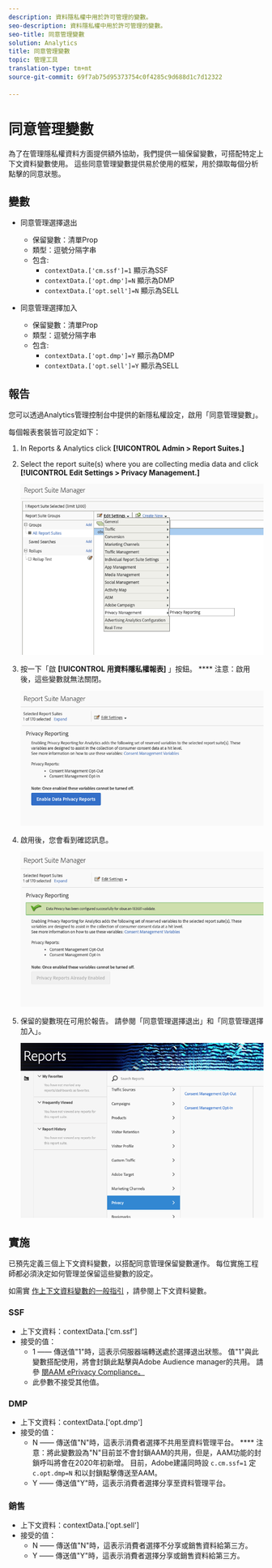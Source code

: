 ```yaml
---
description: 資料隱私權中用於許可管理的變數。
seo-description: 資料隱私權中用於許可管理的變數。
seo-title: 同意管理變數
solution: Analytics
title: 同意管理變數
topic: 管理工具
translation-type: tm+mt
source-git-commit: 69f7ab75d95373754c0f4285c9d688d1c7d12322

---
```



# 同意管理變數

為了在管理隱私權資料方面提供額外協助，我們提供一組保留變數，可搭配特定上下文資料變數使用。
這些同意管理變數提供易於使用的框架，用於擷取每個分析點擊的同意狀態。

## 變數

* 同意管理選擇退出
   * 保留變數：清單Prop
   * 類型：逗號分隔字串
   * 包含:
      * `contextData.['cm.ssf']=1` 顯示為SSF
      * `contextData.['opt.dmp']=N` 顯示為DMP
      * `contextData.['opt.sell']=N` 顯示為SELL

* 同意管理選擇加入
   * 保留變數：清單Prop
   * 類型：逗號分隔字串
   * 包含:
      * `contextData.['opt.dmp']=Y` 顯示為DMP
      * `contextData.['opt.sell']=Y` 顯示為SELL

## 報告

您可以透過Analytics管理控制台中提供的新隱私權設定，啟用「同意管理變數」。

每個報表套裝皆可設定如下：
1. In Reports &amp; Analytics click **[!UICONTROL Admin &gt; Report Suites.]**
1. Select the report suite(s) where you are collecting media data and click **[!UICONTROL Edit Settings &gt; Privacy Management.]**

   ![](assets/rsm-privacy-select.png)

1. 按一下「啟 **[!UICONTROL 用資料隱私權報表]** 」按鈕。 **** 注意：啟用後，這些變數就無法關閉。

   ![](assets/rsm-privacy-enable.png)

1. 啟用後，您會看到確認訊息。

   ![](assets/rsm-privacy-config.png)

1. 保留的變數現在可用於報告。  請參閱「同意管理選擇退出」和「同意管理選擇加入」。

   ![](assets/rsm-privacy-reports.png)

## 實施

已預先定義三個上下文資料變數，以搭配同意管理保留變數運作。  每位實施工程師都必須決定如何管理並保留這些變數的設定。

如需實 [作上下文資料變數的一般指引](https://docs.adobe.com/help/en/analytics/implementation/javascript-implementation/variables-analytics-reporting/context-data-variables.html) ，請參閱上下文資料變數。

### SSF

* 上下文資料：contextData.['cm.ssf']
* 接受的值：
   * 1 —— 傳送值"1"時，這表示伺服器端轉送處於選擇退出狀態。 值"1"與此變數搭配使用，將會封鎖此點擊與Adobe Audience manager的共用。 請參 [閱AAM ePrivacy Compliance。](https://docs.adobe.com/help/en/analytics/integration/audience-analytics/audience-analytics-workflow/ssf-gdpr.html)
   * 此參數不接受其他值。

### DMP

* 上下文資料：contextData.['opt.dmp']
* 接受的值：
   * N —— 傳送值"N"時，這表示消費者選擇不共用至資料管理平台。 **** 注意：將此變數設為"N"目前並不會封鎖AAM的共用，但是，AAM功能的封鎖呼叫將會在2020年初新增。 目前，Adobe建議同時設 `c.cm.ssf=1` 定 `c.opt.dmp=N` 和以封鎖點擊傳送至AAM。
   * Y —— 傳送值"Y"時，這表示消費者選擇分享至資料管理平台。

### 銷售

* 上下文資料：contextData.['opt.sell']
* 接受的值：
   * N —— 傳送值"N"時，這表示消費者選擇不分享或銷售資料給第三方。
   * Y —— 傳送值"Y"時，這表示消費者選擇分享或銷售資料給第三方。

